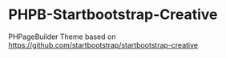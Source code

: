 # PHPB-Startbootstrap-Creative

PHPageBuilder Theme based on https://github.com/startbootstrap/startbootstrap-creative

